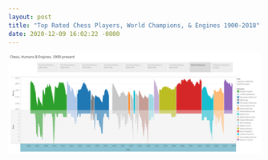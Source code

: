 ```yaml
---
layout: post
title: "Top Rated Chess Players, World Champions, & Engines 1900-2018"
date: 2020-12-09 16:02:22 -0800
---
```



[![Top Chess Players, World Champions, & Engines](\images\Chess.png)](https://public.tableau.com/shared/BJWMBWKGJ?:display_count=n&:origin=viz_share_link)
